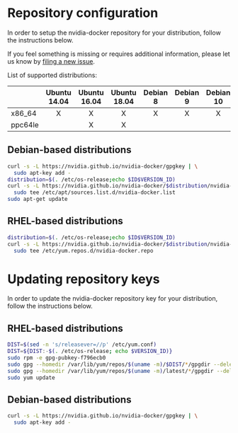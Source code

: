 # Repository configuration

In order to setup the nvidia-docker repository for your distribution, follow the instructions below.

If you feel something is missing or requires additional information, please let us know by [filing a new issue](https://github.com/NVIDIA/nvidia-docker/issues/new).

List of supported distributions:

|         | Ubuntu 14.04 | Ubuntu 16.04 | Ubuntu 18.04 | Debian 8 | Debian 9 | Debian 10 | Centos 7 | RHEL 7 | Amazon Linux 1 | Amazon Linux 2 |
| ------- | :----------: | :----------: | :----------: | :------: | :------: | :-------: | :------: | :----: | :------------: | :------------: |
| x86_64  |      X       |      X       |       X      |     X    |    X     |     X     |    X     |    X   |        X       |        X       |
| ppc64le |              |      X       |       X      |          |          |           |          |        |                |                |

## Debian-based distributions

```bash
curl -s -L https://nvidia.github.io/nvidia-docker/gpgkey | \
  sudo apt-key add -
distribution=$(. /etc/os-release;echo $ID$VERSION_ID)
curl -s -L https://nvidia.github.io/nvidia-docker/$distribution/nvidia-docker.list | \
  sudo tee /etc/apt/sources.list.d/nvidia-docker.list
sudo apt-get update
```

## RHEL-based distributions

```bash
distribution=$(. /etc/os-release;echo $ID$VERSION_ID)
curl -s -L https://nvidia.github.io/nvidia-docker/$distribution/nvidia-docker.repo | \
  sudo tee /etc/yum.repos.d/nvidia-docker.repo
```

# Updating repository keys

In order to update the nvidia-docker repository key for your distribution, follow the instructions below.

## RHEL-based distributions

```bash
DIST=$(sed -n 's/releasever=//p' /etc/yum.conf)
DIST=${DIST:-$(. /etc/os-release; echo $VERSION_ID)}
sudo rpm -e gpg-pubkey-f796ecb0
sudo gpg --homedir /var/lib/yum/repos/$(uname -m)/$DIST/*/gpgdir --delete-key f796ecb0
sudo gpg --homedir /var/lib/yum/repos/$(uname -m)/latest/*/gpgdir --delete-key f796ecb0
sudo yum update
```

## Debian-based distributions
```bash
curl -s -L https://nvidia.github.io/nvidia-docker/gpgkey | \
  sudo apt-key add -
```
